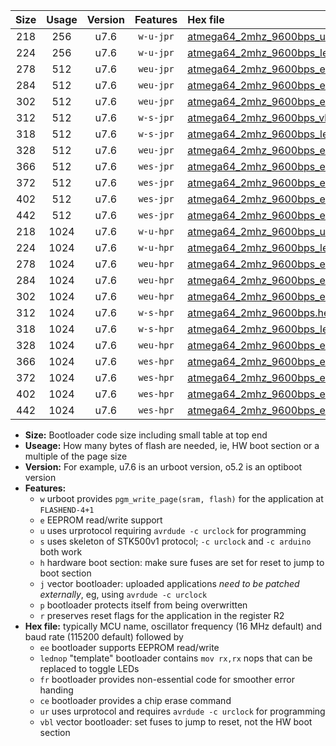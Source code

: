 |Size|Usage|Version|Features|Hex file|
|:-:|:-:|:-:|:-:|:--|
|218|256|u7.6|`w-u-jpr`|[atmega64_2mhz_9600bps_ur_vbl.hex](https://raw.githubusercontent.com/stefanrueger/urboot/main/atmega64_2mhz_9600bps_ur_vbl.hex)|
|224|256|u7.6|`w-u-jpr`|[atmega64_2mhz_9600bps_lednop_ur_vbl.hex](https://raw.githubusercontent.com/stefanrueger/urboot/main/atmega64_2mhz_9600bps_lednop_ur_vbl.hex)|
|278|512|u7.6|`weu-jpr`|[atmega64_2mhz_9600bps_ee_ur_vbl.hex](https://raw.githubusercontent.com/stefanrueger/urboot/main/atmega64_2mhz_9600bps_ee_ur_vbl.hex)|
|284|512|u7.6|`weu-jpr`|[atmega64_2mhz_9600bps_ee_lednop_ur_vbl.hex](https://raw.githubusercontent.com/stefanrueger/urboot/main/atmega64_2mhz_9600bps_ee_lednop_ur_vbl.hex)|
|302|512|u7.6|`weu-jpr`|[atmega64_2mhz_9600bps_ee_lednop_fr_ur_vbl.hex](https://raw.githubusercontent.com/stefanrueger/urboot/main/atmega64_2mhz_9600bps_ee_lednop_fr_ur_vbl.hex)|
|312|512|u7.6|`w-s-jpr`|[atmega64_2mhz_9600bps_vbl.hex](https://raw.githubusercontent.com/stefanrueger/urboot/main/atmega64_2mhz_9600bps_vbl.hex)|
|318|512|u7.6|`w-s-jpr`|[atmega64_2mhz_9600bps_lednop_vbl.hex](https://raw.githubusercontent.com/stefanrueger/urboot/main/atmega64_2mhz_9600bps_lednop_vbl.hex)|
|328|512|u7.6|`weu-jpr`|[atmega64_2mhz_9600bps_ee_lednop_fr_ce_ur_vbl.hex](https://raw.githubusercontent.com/stefanrueger/urboot/main/atmega64_2mhz_9600bps_ee_lednop_fr_ce_ur_vbl.hex)|
|366|512|u7.6|`wes-jpr`|[atmega64_2mhz_9600bps_ee_vbl.hex](https://raw.githubusercontent.com/stefanrueger/urboot/main/atmega64_2mhz_9600bps_ee_vbl.hex)|
|372|512|u7.6|`wes-jpr`|[atmega64_2mhz_9600bps_ee_lednop_vbl.hex](https://raw.githubusercontent.com/stefanrueger/urboot/main/atmega64_2mhz_9600bps_ee_lednop_vbl.hex)|
|402|512|u7.6|`wes-jpr`|[atmega64_2mhz_9600bps_ee_lednop_fr_vbl.hex](https://raw.githubusercontent.com/stefanrueger/urboot/main/atmega64_2mhz_9600bps_ee_lednop_fr_vbl.hex)|
|442|512|u7.6|`wes-jpr`|[atmega64_2mhz_9600bps_ee_lednop_fr_ce_vbl.hex](https://raw.githubusercontent.com/stefanrueger/urboot/main/atmega64_2mhz_9600bps_ee_lednop_fr_ce_vbl.hex)|
|218|1024|u7.6|`w-u-hpr`|[atmega64_2mhz_9600bps_ur.hex](https://raw.githubusercontent.com/stefanrueger/urboot/main/atmega64_2mhz_9600bps_ur.hex)|
|224|1024|u7.6|`w-u-hpr`|[atmega64_2mhz_9600bps_lednop_ur.hex](https://raw.githubusercontent.com/stefanrueger/urboot/main/atmega64_2mhz_9600bps_lednop_ur.hex)|
|278|1024|u7.6|`weu-hpr`|[atmega64_2mhz_9600bps_ee_ur.hex](https://raw.githubusercontent.com/stefanrueger/urboot/main/atmega64_2mhz_9600bps_ee_ur.hex)|
|284|1024|u7.6|`weu-hpr`|[atmega64_2mhz_9600bps_ee_lednop_ur.hex](https://raw.githubusercontent.com/stefanrueger/urboot/main/atmega64_2mhz_9600bps_ee_lednop_ur.hex)|
|302|1024|u7.6|`weu-hpr`|[atmega64_2mhz_9600bps_ee_lednop_fr_ur.hex](https://raw.githubusercontent.com/stefanrueger/urboot/main/atmega64_2mhz_9600bps_ee_lednop_fr_ur.hex)|
|312|1024|u7.6|`w-s-hpr`|[atmega64_2mhz_9600bps.hex](https://raw.githubusercontent.com/stefanrueger/urboot/main/atmega64_2mhz_9600bps.hex)|
|318|1024|u7.6|`w-s-hpr`|[atmega64_2mhz_9600bps_lednop.hex](https://raw.githubusercontent.com/stefanrueger/urboot/main/atmega64_2mhz_9600bps_lednop.hex)|
|328|1024|u7.6|`weu-hpr`|[atmega64_2mhz_9600bps_ee_lednop_fr_ce_ur.hex](https://raw.githubusercontent.com/stefanrueger/urboot/main/atmega64_2mhz_9600bps_ee_lednop_fr_ce_ur.hex)|
|366|1024|u7.6|`wes-hpr`|[atmega64_2mhz_9600bps_ee.hex](https://raw.githubusercontent.com/stefanrueger/urboot/main/atmega64_2mhz_9600bps_ee.hex)|
|372|1024|u7.6|`wes-hpr`|[atmega64_2mhz_9600bps_ee_lednop.hex](https://raw.githubusercontent.com/stefanrueger/urboot/main/atmega64_2mhz_9600bps_ee_lednop.hex)|
|402|1024|u7.6|`wes-hpr`|[atmega64_2mhz_9600bps_ee_lednop_fr.hex](https://raw.githubusercontent.com/stefanrueger/urboot/main/atmega64_2mhz_9600bps_ee_lednop_fr.hex)|
|442|1024|u7.6|`wes-hpr`|[atmega64_2mhz_9600bps_ee_lednop_fr_ce.hex](https://raw.githubusercontent.com/stefanrueger/urboot/main/atmega64_2mhz_9600bps_ee_lednop_fr_ce.hex)|

- **Size:** Bootloader code size including small table at top end
- **Useage:** How many bytes of flash are needed, ie, HW boot section or a multiple of the page size
- **Version:** For example, u7.6 is an urboot version, o5.2 is an optiboot version
- **Features:**
  + `w` urboot provides `pgm_write_page(sram, flash)` for the application at `FLASHEND-4+1`
  + `e` EEPROM read/write support
  + `u` uses urprotocol requiring `avrdude -c urclock` for programming
  + `s` uses skeleton of STK500v1 protocol; `-c urclock` and `-c arduino` both work
  + `h` hardware boot section: make sure fuses are set for reset to jump to boot section
  + `j` vector bootloader: uploaded applications *need to be patched externally*, eg, using `avrdude -c urclock`
  + `p` bootloader protects itself from being overwritten
  + `r` preserves reset flags for the application in the register R2
- **Hex file:** typically MCU name, oscillator frequency (16 MHz default) and baud rate (115200 default) followed by
  + `ee` bootloader supports EEPROM read/write
  + `lednop` "template" bootloader contains `mov rx,rx` nops that can be replaced to toggle LEDs
  + `fr` bootloader provides non-essential code for smoother error handing
  + `ce` bootloader provides a chip erase command
  + `ur` uses urprotocol and requires `avrdude -c urclock` for programming
  + `vbl` vector bootloader: set fuses to jump to reset, not the HW boot section
